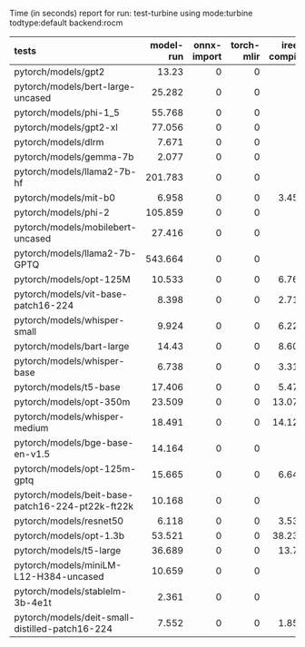 Time (in seconds) report for run: test-turbine using mode:turbine todtype:default backend:rocm

| tests                                            |   model-run |   onnx-import |   torch-mlir |   iree-compile |   inference |
|:-------------------------------------------------|------------:|--------------:|-------------:|---------------:|------------:|
| pytorch/models/gpt2                              |      13.23  |             0 |            0 |          0     |       0     |
| pytorch/models/bert-large-uncased                |      25.282 |             0 |            0 |          0     |       0     |
| pytorch/models/phi-1_5                           |      55.768 |             0 |            0 |          0     |       0     |
| pytorch/models/gpt2-xl                           |      77.056 |             0 |            0 |          0     |       0     |
| pytorch/models/dlrm                              |       7.671 |             0 |            0 |          0     |       0     |
| pytorch/models/gemma-7b                          |       2.077 |             0 |            0 |          0     |       0     |
| pytorch/models/llama2-7b-hf                      |     201.783 |             0 |            0 |          0     |       0     |
| pytorch/models/mit-b0                            |       6.958 |             0 |            0 |          3.453 |       1.04  |
| pytorch/models/phi-2                             |     105.859 |             0 |            0 |          0     |       0     |
| pytorch/models/mobilebert-uncased                |      27.416 |             0 |            0 |          0     |       0     |
| pytorch/models/llama2-7b-GPTQ                    |     543.664 |             0 |            0 |          0     |       0     |
| pytorch/models/opt-125M                          |      10.533 |             0 |            0 |          6.765 |      10.265 |
| pytorch/models/vit-base-patch16-224              |       8.398 |             0 |            0 |          2.713 |       0     |
| pytorch/models/whisper-small                     |       9.924 |             0 |            0 |          6.229 |      19.242 |
| pytorch/models/bart-large                        |      14.43  |             0 |            0 |          8.606 |      18.079 |
| pytorch/models/whisper-base                      |       6.738 |             0 |            0 |          3.311 |      13.94  |
| pytorch/models/t5-base                           |      17.406 |             0 |            0 |          5.478 |       0     |
| pytorch/models/opt-350m                          |      23.509 |             0 |            0 |         13.078 |      11.366 |
| pytorch/models/whisper-medium                    |      18.491 |             0 |            0 |         14.121 |      20.392 |
| pytorch/models/bge-base-en-v1.5                  |      14.164 |             0 |            0 |          0     |       0     |
| pytorch/models/opt-125m-gptq                     |      15.665 |             0 |            0 |          6.646 |      16.005 |
| pytorch/models/beit-base-patch16-224-pt22k-ft22k |      10.168 |             0 |            0 |          0     |       0     |
| pytorch/models/resnet50                          |       6.118 |             0 |            0 |          3.531 |       1.001 |
| pytorch/models/opt-1.3b                          |      53.521 |             0 |            0 |         38.234 |      16.916 |
| pytorch/models/t5-large                          |      36.689 |             0 |            0 |         13.79  |       0     |
| pytorch/models/miniLM-L12-H384-uncased           |      10.659 |             0 |            0 |          0     |       0     |
| pytorch/models/stablelm-3b-4e1t                  |       2.361 |             0 |            0 |          0     |       0     |
| pytorch/models/deit-small-distilled-patch16-224  |       7.552 |             0 |            0 |          1.854 |       0     |
